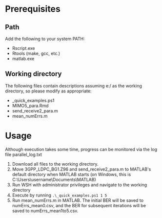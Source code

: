 # Prerequisites
## Path
Add the following to your system PATH:
- Rscript.exe
- Rtools (make, gcc, etc.)
- matlab.exe

## Working directory
The following files contain descriptions assuming e:/ as the working directory, so please modify as appropriate:
- _quick_examples.ps1
- MIMO5_para.Rmd
- send_receive2_para.m
- mean_numErrs.m

# Usage
Although execution takes some time, progress can be monitored via the log file parallel_log.txt

1. Download all files to the working directory.
2. Move 3GPP_LDPC_BG1.Z96 and send_receive2_para.m to MATLAB's default directory when MATLAB starts (on Windows, this is C:\Users\username\Documents\MATLAB)
3. Run WSH with administrator privileges and navigate to the working directory
4. Execute by running `.\_quick_examples.ps1 1 5`
5. Run mean_numErrs.m in MATLAB. The initial BER will be saved to numErrs_mean0.csv, and the BER for subsequent iterations will be saved to numErrs_mean1to5.csv.
